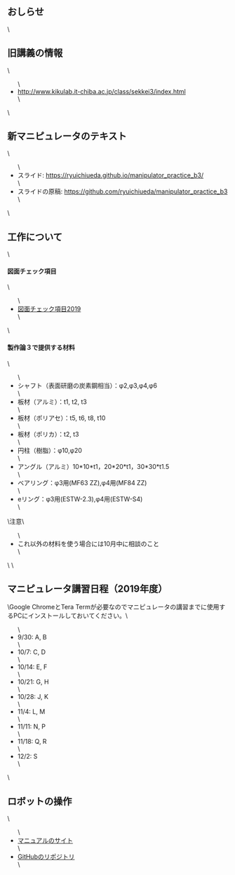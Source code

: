 <h2>おしらせ</h2>\<h2>旧講義の情報</h2>\<ul>\ 	<li><a href="http://www.kikulab.it-chiba.ac.jp/class/sekkei3/index.html">http://www.kikulab.it-chiba.ac.jp/class/sekkei3/index.html</a></li>\</ul>\<h2>新マニピュレータのテキスト</h2>\<ul>\ 	<li>スライド: <a href="https://ryuichiueda.github.io/manipulator_practice_b3/">https://ryuichiueda.github.io/manipulator_practice_b3/</a></li>\ 	<li>スライドの原稿: <a href="https://github.com/ryuichiueda/manipulator_practice_b3">https://github.com/ryuichiueda/manipulator_practice_b3</a></li>\</ul>\<h2>工作について</h2>\<h4>図面チェック項目</h4>\<ul>\ 	<li><a href="https://lab.ueda.tech/wp-content/uploads/2019/09/図面チェック項目2019.pdf">図面チェック項目2019</a></li>\</ul>\<h4>製作論３で提供する材料</h4>\<ul>\ 	<li>シャフト（表面研磨の炭素鋼相当）：φ2,φ3,φ4,φ6</li>\ 	<li>板材（アルミ）：t1, t2, t3</li>\ 	<li>板材（ポリアセ）：t5, t6, t8, t10</li>\ 	<li>板材（ポリカ）：t2, t3</li>\ 	<li>円柱（樹脂）：φ10,φ20</li>\ 	<li>アングル（アルミ）10*10*t1，20*20*t1，30<wbr />*30*t1.5</li>\ 	<li>ベアリング：φ3用(MF63 ZZ),φ4用(MF84 ZZ)</li>\ 	<li>eリング：φ3用(ESTW-2.3),φ4用(ESTW-S4)</li>\</ul>\注意\<ul>\ 	<li>これ以外の材料を使う場合には10月中に相談のこと</li>\</ul>\&nbsp;\<h2>マニピュレータ講習日程（2019年度）</h2>\Google ChromeとTera Termが必要なのでマニピュレータの講習までに使用するPCにインストールしておいてください。\<ul>\ 	<li>9/30: A, B</li>\ 	<li>10/7: C, D</li>\ 	<li>10/14: E, F</li>\ 	<li>10/21: G, H</li>\ 	<li>10/28: J, K</li>\ 	<li>11/4: L, M</li>\ 	<li>11/11: N, P</li>\ 	<li>11/18: Q, R</li>\ 	<li>12/2: S</li>\</ul>\<h2>ロボットの操作</h2>\<ul>\ 	<li><a href="https://ryuichiueda.github.io/RobotDesign3/index.html">マニュアルのサイト</a></li>\ 	<li><a href="https://github.com/ryuichiueda/RobotDesign3">GitHubのリポジトリ</a></li>\</ul>
